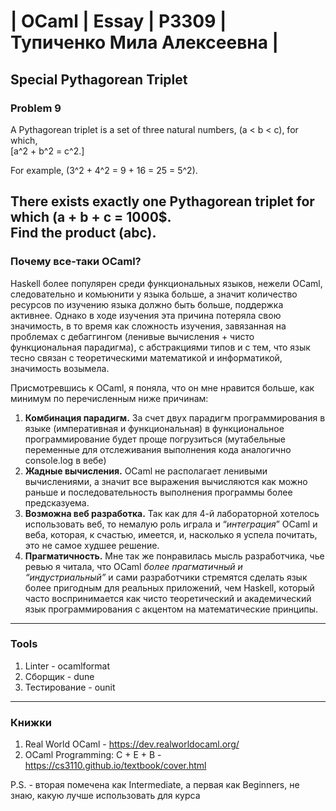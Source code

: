 # | OCaml | Essay | P3309 | Тупиченко Мила Алексеевна |



## Special Pythagorean Triplet
### Problem 9

A Pythagorean triplet is a set of three natural numbers, \(a < b < c\), for which,  
\[a^2 + b^2 = c^2.\]

For example, \(3^2 + 4^2 = 9 + 16 = 25 = 5^2\).

There exists exactly one Pythagorean triplet for which \(a + b + c = 1000$.  
Find the product \(abc\).
----

### Почему все-таки OCaml?

Haskell более популярен среди функциональных языков, нежели OCaml, следовательно и комьюнити у языка больше, а значит количество ресурсов по изучению языка должно быть больше, поддержка активнее. Однако в ходе изучения эта причина потеряла свою значимость, в то время как сложность изучения, завязанная на проблемах с дебаггингом (ленивые вычисления + чисто функциональная парадигма), с абстракциями типов и с тем, что язык тесно связан с теоретическими математикой и информатикой, значимость возымела.  

Присмотревшись к OCaml, я поняла, что он мне нравится больше, как минимум по перечисленным ниже причинам: 

1. **Комбинация парадигм.** За счет двух парадигм программирования в языке (императивная и функциональная) в функциональное программирование будет проще погрузиться (мутабельные переменные для отслеживания выполнения кода аналогично console.log в вебе)
2. **Жадные вычисления.** OCaml не располагает ленивыми вычислениями, а значит все выражения вычисляются как можно раньше и последовательность выполнения программы более предсказуема.
3. **Возможна веб разработка.** Так как для 4-й лабораторной хотелось использовать веб, то немалую роль играла и “*интеграция*” OCaml и веба, которая, к счастью, имеется, и, насколько я успела почитать, это не самое худшее решение.
4. **Прагматичность.** Мне так же понравилась мысль разработчика, чье ревью я читала, что OCaml *более прагматичный и “индустриальный”*  и сами разработчики стремятся сделать язык более пригодным для реальных приложений, чем Haskell, который часто воспринимается как чисто теоретический и академический язык программирования с акцентом на математические принципы.
---
### Tools
1. Linter - ocamlformat
2. Сборщик - dune
3. Тестирование - ounit
---

### Книжки 

1. Real World OCaml - https://dev.realworldocaml.org/
2. OCaml Programming: C + E + B - https://cs3110.github.io/textbook/cover.html

P.S. - вторая помечена как Intermediate, а первая как Beginners, не знаю, какую лучше использовать для курса
